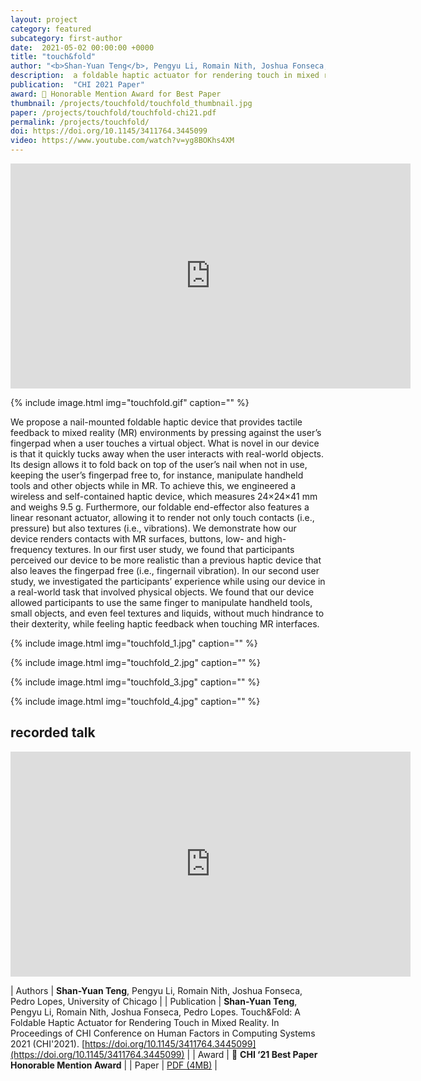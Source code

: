 ```yaml
---
layout: project
category: featured
subcategory: first-author
date:  2021-05-02 00:00:00 +0000
title: "touch&fold"
author: "<b>Shan-Yuan Teng</b>, Pengyu Li, Romain Nith, Joshua Fonseca, Pedro Lopes"
description:  a foldable haptic actuator for rendering touch in mixed reality.
publication:  "CHI 2021 Paper"
award: 🏅 Honorable Mention Award for Best Paper
thumbnail: /projects/touchfold/touchfold_thumbnail.jpg
paper: /projects/touchfold/touchfold-chi21.pdf
permalink: /projects/touchfold/
doi: https://doi.org/10.1145/3411764.3445099
video: https://www.youtube.com/watch?v=yg8BOKhs4XM
---
```


<div class="video-wrapper">
  <iframe width="640" height="360" src="https://www.youtube.com/embed/yg8BOKhs4XM" frameborder="0" allowfullscreen></iframe>
</div>

{% include image.html
           img="touchfold.gif"
           caption="" %}

We propose a nail-mounted foldable haptic device that provides tactile feedback to mixed reality (MR) environments by pressing against the user’s fingerpad when a user touches a virtual object. What is novel in our device is that it quickly tucks away when the user interacts with real-world objects. Its design allows it to fold back on top of the user’s nail when not in use, keeping the user’s fingerpad free to, for instance, manipulate handheld tools and other objects while in MR. To achieve this, we engineered a wireless and self-contained haptic device, which measures 24×24×41 mm and weighs 9.5 g. Furthermore, our foldable end-effector also features a linear resonant actuator, allowing it to render not only touch contacts (i.e., pressure) but also textures (i.e., vibrations). We demonstrate how our device renders contacts with MR surfaces, buttons, low- and high-frequency textures. In our first user study, we found that participants perceived our device to be more realistic than a previous haptic device that also leaves the fingerpad free (i.e., fingernail vibration). In our second user study, we investigated the participants’ experience while using our device in a real-world task that involved physical objects. We found that our device allowed participants to use the same finger to manipulate handheld tools, small objects, and even feel textures and liquids, without much hindrance to their dexterity, while feeling haptic feedback when touching MR interfaces.

{% include image.html
           img="touchfold_1.jpg"
           caption="" %}
           
{% include image.html
           img="touchfold_2.jpg"
           caption="" %}
           
{% include image.html
           img="touchfold_3.jpg"
           caption="" %}

{% include image.html
           img="touchfold_4.jpg"
           caption="" %}
           
## recorded talk

<div class="video-wrapper">
  <iframe width="640" height="360" src="https://www.youtube.com/embed/cTN6s-33qNQ" frameborder="0" allowfullscreen></iframe>
</div>
           
| Authors | <b>Shan-Yuan Teng</b>, Pengyu Li, Romain Nith, Joshua Fonseca, Pedro Lopes, University of Chicago |
| Publication | <b>Shan-Yuan Teng</b>, Pengyu Li, Romain Nith, Joshua Fonseca, Pedro Lopes. Touch&Fold: A Foldable Haptic Actuator for Rendering Touch in Mixed Reality. In Proceedings of CHI Conference on Human Factors in Computing Systems 2021 (CHI'2021). [https://doi.org/10.1145/3411764.3445099](https://doi.org/10.1145/3411764.3445099) |
| Award | 🏅 **CHI ‘21 Best Paper Honorable Mention Award**  |
| Paper | [PDF (4MB)](chi21-touchfold.pdf) |
